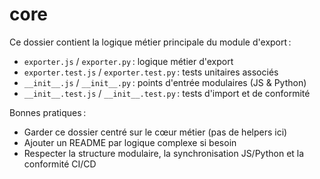 # core

Ce dossier contient la logique métier principale du module d'export :
- `exporter.js` / `exporter.py` : logique métier d'export
- `exporter.test.js` / `exporter.test.py` : tests unitaires associés
- `__init__.js` / `__init__.py` : points d'entrée modulaires (JS & Python)
- `__init__.test.js` / `__init__.test.py` : tests d'import et de conformité

Bonnes pratiques :
- Garder ce dossier centré sur le cœur métier (pas de helpers ici)
- Ajouter un README par logique complexe si besoin
- Respecter la structure modulaire, la synchronisation JS/Python et la conformité CI/CD
